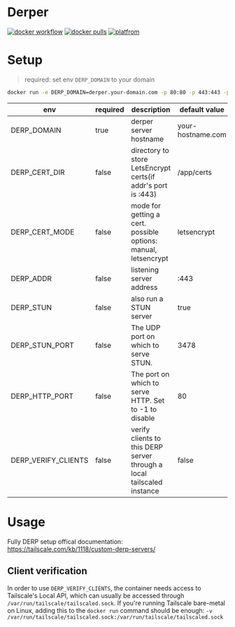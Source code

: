 # Derper

[![docker workflow](https://github.com/fredliang44/derper-docker/actions/workflows/docker-image.yml/badge.svg)](https://hub.docker.com/r/runyf/derper)
[![docker pulls](https://img.shields.io/docker/pulls/fredliang/derper.svg?color=brightgreen)](https://hub.docker.com/r/runyf/derper)
[![platfrom](https://img.shields.io/badge/platform-amd64%20%7C%20arm64-brightgreen)](https://hub.docker.com/r/runyf/derper/tags)

# Setup

> required: set env `DERP_DOMAIN` to your domain

```bash
docker run -e DERP_DOMAIN=derper.your-domain.com -p 80:80 -p 443:443 -p 3478:3478/udp fredliang/derper
```

| env                 | required | description                                                            | default value     |
| ------------------- | -------- | ---------------------------------------------------------------------- | ----------------- |
| DERP_DOMAIN         | true     | derper server hostname                                                 | your-hostname.com |
| DERP_CERT_DIR       | false    | directory to store LetsEncrypt certs(if addr's port is :443)           | /app/certs        |
| DERP_CERT_MODE      | false    | mode for getting a cert. possible options: manual, letsencrypt         | letsencrypt       |
| DERP_ADDR           | false    | listening server address                                               | :443              |
| DERP_STUN           | false    | also run a STUN server                                                 | true              |
| DERP_STUN_PORT      | false    | The UDP port on which to serve STUN.                                   | 3478              |
| DERP_HTTP_PORT      | false    | The port on which to serve HTTP. Set to -1 to disable                  | 80                |
| DERP_VERIFY_CLIENTS | false    | verify clients to this DERP server through a local tailscaled instance | false             |

# Usage

Fully DERP setup offical documentation: https://tailscale.com/kb/1118/custom-derp-servers/

## Client verification

In order to use `DERP_VERIFY_CLIENTS`, the container needs access to Tailscale's Local API, which can usually be accessed through `/var/run/tailscale/tailscaled.sock`. If you're running Tailscale bare-metal on Linux, adding this to the `docker run` command should be enough: `-v /var/run/tailscale/tailscaled.sock:/var/run/tailscale/tailscaled.sock`
